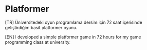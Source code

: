 # Platformer

[TR] Üniversitedeki oyun programlama dersim için 72 saat içerisinde geliştirdiğim basit platformer oyunu.

[EN] I developed a simple platformer game in 72 hours for my game programming class at university.

